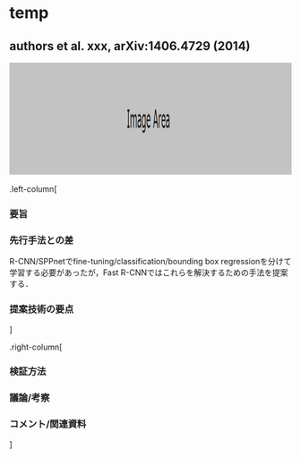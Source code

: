 # temp
## authors et al. xxx, arXiv:1406.4729 (2014)

<center>
<img src="../dummy.png" alt="image area" width=1050 height=200>
</center> 

.left-column[
### 要旨

### 先行手法との差
R-CNN/SPPnetでfine-tuning/classification/bounding box regressionを分けて学習する必要があったが，Fast R-CNNではこれらを解決するための手法を提案する．

### 提案技術の要点

]

.right-column[
### 検証方法


### 議論/考察


### コメント/関連資料

]
